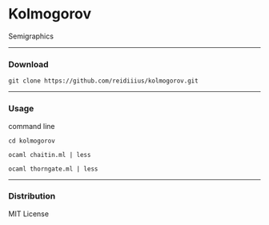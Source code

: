 # Kolmogorov
Semigraphics

---

### Download

    git clone https://github.com/reidiiius/kolmogorov.git

---

### Usage
command line

    cd kolmogorov

    ocaml chaitin.ml | less

    ocaml thorngate.ml | less

---

### Distribution
MIT License

